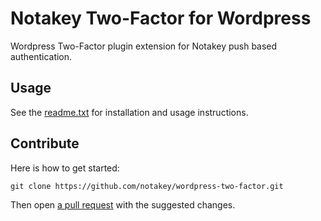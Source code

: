 # Notakey Two-Factor for Wordpress

Wordpress Two-Factor plugin extension for Notakey push based authentication.

## Usage

See the [readme.txt](readme.txt) for installation and usage instructions.

## Contribute

Here is how to get started:

    git clone https://github.com/notakey/wordpress-two-factor.git

Then open [a pull request](https://help.github.com/articles/creating-a-pull-request-from-a-fork/) with the suggested changes.
